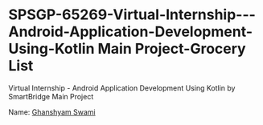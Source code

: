 SPSGP-65269-Virtual-Internship---Android-Application-Development-Using-Kotlin
Main Project-Grocery List
==================================
Virtual Internship - Android Application Development Using Kotlin by SmartBridge
Main Project

Name: [Ghanshyam Swami](https://github.com/Ghanshyam112)